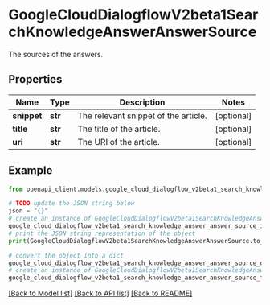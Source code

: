 # GoogleCloudDialogflowV2beta1SearchKnowledgeAnswerAnswerSource

The sources of the answers.

## Properties

Name | Type | Description | Notes
------------ | ------------- | ------------- | -------------
**snippet** | **str** | The relevant snippet of the article. | [optional] 
**title** | **str** | The title of the article. | [optional] 
**uri** | **str** | The URI of the article. | [optional] 

## Example

```python
from openapi_client.models.google_cloud_dialogflow_v2beta1_search_knowledge_answer_answer_source import GoogleCloudDialogflowV2beta1SearchKnowledgeAnswerAnswerSource

# TODO update the JSON string below
json = "{}"
# create an instance of GoogleCloudDialogflowV2beta1SearchKnowledgeAnswerAnswerSource from a JSON string
google_cloud_dialogflow_v2beta1_search_knowledge_answer_answer_source_instance = GoogleCloudDialogflowV2beta1SearchKnowledgeAnswerAnswerSource.from_json(json)
# print the JSON string representation of the object
print(GoogleCloudDialogflowV2beta1SearchKnowledgeAnswerAnswerSource.to_json())

# convert the object into a dict
google_cloud_dialogflow_v2beta1_search_knowledge_answer_answer_source_dict = google_cloud_dialogflow_v2beta1_search_knowledge_answer_answer_source_instance.to_dict()
# create an instance of GoogleCloudDialogflowV2beta1SearchKnowledgeAnswerAnswerSource from a dict
google_cloud_dialogflow_v2beta1_search_knowledge_answer_answer_source_from_dict = GoogleCloudDialogflowV2beta1SearchKnowledgeAnswerAnswerSource.from_dict(google_cloud_dialogflow_v2beta1_search_knowledge_answer_answer_source_dict)
```
[[Back to Model list]](../README.md#documentation-for-models) [[Back to API list]](../README.md#documentation-for-api-endpoints) [[Back to README]](../README.md)


